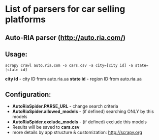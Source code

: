 # List of parsers for car selling platforms

## Auto-RIA parser (http://auto.ria.com/)

Usage:
------

```scrapy crawl auto.ria.com -o cars.csv -a city=[city id] -a state=[state id]```

**city id** - city ID from auto.ria.ua
**state id** - region ID from auto.ria.ua

Configuration:
--------------

* **AutoRiaSpider.PARSE_URL** - change search criteria
* **AutoRiaSpider.allowed_models** - (if defined) searching ONLY by this models 
* **AutoRiaSpider.exclude_models** - (if defined) exclude this models
* Results will be saved to **cars.csv**
* more details by app structure & customization: http://scrapy.org
